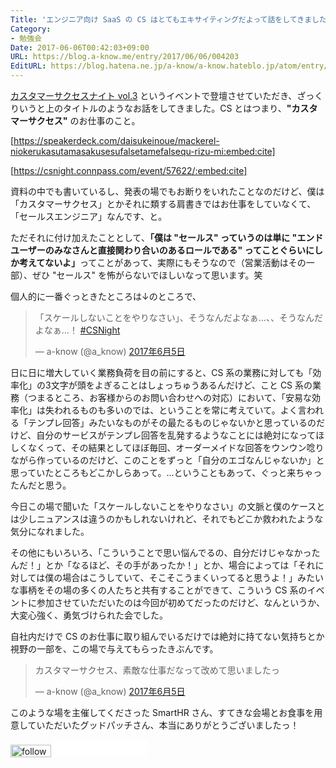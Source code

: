 ```yaml
---
Title: 'エンジニア向け SaaS の CS はとてもエキサイティングだよって話をしてきました #CSNight'
Category:
- 勉強会
Date: 2017-06-06T00:42:03+09:00
URL: https://blog.a-know.me/entry/2017/06/06/004203
EditURL: https://blog.hatena.ne.jp/a-know/a-know.hateblo.jp/atom/entry/10328749687260729846
---
```


[カスタマーサクセスナイト vol.3](https://csnight.connpass.com/event/57622/) というイベントで登壇させていただき、ざっくりいうと上のタイトルのようなお話をしてきました。CS とはつまり、<b>"カスタマーサクセス"</b> のお仕事のこと。


[https://speakerdeck.com/daisukeinoue/mackerel-niokerukasutamasakusesufalsetamefalsequ-rizu-mi:embed:cite]


[https://csnight.connpass.com/event/57622/:embed:cite]


資料の中でも書いているし、発表の場でもお断りをいれたことなのだけど、僕は「カスタマーサクセス」とかそれに類する肩書きではお仕事をしていなくて、「セールスエンジニア」なんです、と。


ただそれに付け加えたこととして、<b>「僕は "セールス" っていうのは単に "エンドユーザーのみなさんと直接関わり合いのあるロールである" ってことぐらいにしか考えてないよ」</b>ってことがあって、実際にもそうなので（営業活動はその一部）、ぜひ "セールス" を怖がらないでほしいなって思います。笑


個人的に一番ぐっときたところは↓のところで、


<blockquote class="twitter-tweet" data-lang="ja"><p lang="ja" dir="ltr">「スケールしないことをやりなさい」、そうなんだよなぁ...、、そうなんだよなぁ...！ <a href="https://twitter.com/hashtag/CSNight?src=hash">#CSNight</a></p>&mdash; a-know (@a_know) <a href="https://twitter.com/a_know/status/871697453384388608">2017年6月5日</a></blockquote>
<script async src="//platform.twitter.com/widgets.js" charset="utf-8"></script>


日に日に増大していく業務負荷を目の前にすると、CS 系の業務に対しても「効率化」の3文字が頭をよぎることはしょっちゅうあるんだけど、こと CS 系の業務（つまるところ、お客様からのお問い合わせへの対応）において、「安易な効率化」は失われるものも多いのでは、ということを常に考えていて。よく言われる「テンプレ回答」みたいなものがその最たるものじゃないかと思っているのだけど、自分のサービスがテンプレ回答を乱発するようなことには絶対になってほしくなくって、その結果としてほぼ毎回、オーダーメイドな回答をウンウン唸りながら作っているのだけど、このことをずっと「自分のエゴなんじゃないか」と思っていたところもどこかしらあって。...ということもあって、ぐっと来ちゃったんだと思う。


今日この場で聞いた「スケールしないことをやりなさい」の文脈と僕のケースとは少しニュアンスは違うのかもしれないけれど、それでもどこか救われたような気分になれました。


その他にもいろいろ、「こういうことで思い悩んでるの、自分だけじゃなかったんだ！」とか「なるほど、その手があったか！」とか、場合によっては「それに対しては僕の場合はこうしていて、そこそこうまくいってると思うよ！」みたいな事柄をその場の多くの人たちと共有することができて、こういう CS 系のイベントに参加させていただいたのは今回が初めてだったのだけど、なんというか、大変心強く、勇気づけられた会でした。


自社内だけで CS のお仕事に取り組んでいるだけでは絶対に持てない気持ちとか視野の一部を、この場で与えてもらったきぶんです。


<blockquote class="twitter-tweet" data-lang="ja"><p lang="ja" dir="ltr">カスタマーサクセス、素敵な仕事だなって改めて思いましたっ</p>&mdash; a-know (@a_know) <a href="https://twitter.com/a_know/status/871731173080285185">2017年6月5日</a></blockquote>
<script async src="//platform.twitter.com/widgets.js" charset="utf-8"></script>


このような場を主催してくださった SmartHR さん、すてきな会場とお食事を用意していただいたグッドパッチさん、本当にありがとうございましたっ！


<div>
<a href='http://cloud.feedly.com/#subscription%2Ffeed%2Fhttp%3A%2F%2Fblog.a-know.me%2Ffeed'  target='blank'><img id='feedlyFollow' src='//s3.feedly.com/img/follows/feedly-follow-rectangle-volume-small_2x.png' alt='follow us in feedly' width='65' height='20'></a>



<iframe src="//blog.hatena.ne.jp/a-know/a-know.hateblo.jp/subscribe/iframe" allowtransparency="true" frameborder="0" scrolling="no" width="150" height="28"></iframe>
</div>

